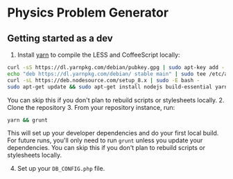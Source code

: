 Physics Problem Generator
==============================

## Getting started as a dev

1. Install [yarn](https://yarnpkg.com/en/docs/install#linux-tab) to compile the LESS and CoffeeScript locally:

  ```sh
  curl -sS https://dl.yarnpkg.com/debian/pubkey.gpg | sudo apt-key add -
  echo "deb https://dl.yarnpkg.com/debian/ stable main" | sudo tee /etc/apt/sources.list.d/yarn.list
  curl -sL https://deb.nodesource.com/setup_8.x | sudo -E bash -
  sudo apt-get update && sudo apt-get install nodejs build-essential yarn
  ```

  You can skip this if you don't plan to rebuild scripts or stylesheets locally.
2. Clone the repository
3. From your repository instance, run:

  ```sh
  yarn && grunt
  ```

  This will set up your developer dependencies and do your first local build. For future runs, you'll only need to run `grunt` unless you update your dependencies. You can skip this if you don't plan to rebuild scripts or stylesheets locally.

4. Set up your `DB_CONFIG.php` file.
